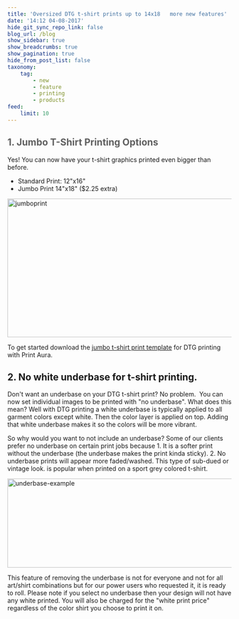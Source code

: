 ```yaml
---
title: 'Oversized DTG t-shirt prints up to 14x18   more new features'
date: '14:12 04-08-2017'
hide_git_sync_repo_link: false
blog_url: /blog
show_sidebar: true
show_breadcrumbs: true
show_pagination: true
hide_from_post_list: false
taxonomy:
    tag:
        - new
        - feature
        - printing
        - products
feed:
    limit: 10
---
```


<h2 style="color: #606060 !important;">1. Jumbo T-Shirt Printing Options</h2>
Yes! You can now have your t-shirt graphics printed even bigger than before.
<ul>
	<li>Standard Print: 12"x16"</li>
	<li>Jumbo Print 14"x18" ($2.25 extra)</li>
</ul>
<img class="alignnone size-full wp-image-336101" src="https://printaura.com/wp-content/uploads/2014/05/jumboprint.jpg" alt="jumboprint" width="525" height="311" />

To get started download the <a href="https://printaura.com/image-requirements/" target="_blank">jumbo t-shirt print template</a> for DTG printing with Print Aura.
<h2>2. No white underbase for t-shirt printing.</h2>
Don't want an underbase on your DTG t-shirt print? No problem.  You can now set individual images to be printed with "no underbase". What does this mean? Well with DTG printing a white underbase is typically applied to all garment colors except white. Then the color layer is applied on top. Adding that white underbase makes it so the colors will be more vibrant.

So why would you want to not include an underbase? Some of our clients prefer no underbase on certain print jobs because 1. It is a softer print without the underbase (the underbase makes the print kinda sticky). 2. No underbase prints will appear more faded/washed. This type of sub-dued or vintage look. is popular when printed on a sport grey colored t-shirt.

<img class="alignnone size-full wp-image-336102" src="https://printaura.com/wp-content/uploads/2014/05/underbase-example.jpg" alt="underbase-example" width="550" height="200" />

This feature of removing the underbase is not for everyone and not for all art/shirt combinations but for our power users who requested it, it is ready to roll. Please note if you select no underbase then your design will not have any white printed. You will also be charged for the "white print price" regardless of the color shirt you choose to print it on.
